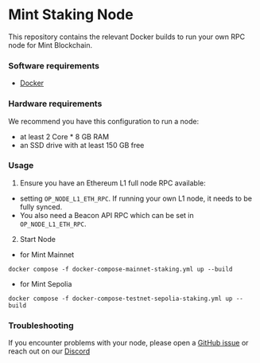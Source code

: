 # Mint Staking Node

This repository contains the relevant Docker builds to run your own RPC node for Mint Blockchain.

### Software requirements

- [Docker](https://docs.docker.com/desktop/)

### Hardware requirements

We recommend you have this configuration to run a node:

- at least 2 Core * 8 GB RAM
- an SSD drive with at least 150 GB free

### Usage

1. Ensure you have an Ethereum L1 full node RPC available:

* setting `OP_NODE_L1_ETH_RPC`. If running your own L1 node, it needs to be fully synced.
* You also need a Beacon API RPC which can be set in `OP_NODE_L1_ETH_RPC`.

2. Start Node

* for Mint Mainnet
```
docker compose -f docker-compose-mainnet-staking.yml up --build
```
* for Mint Sepolia
```
docker compose -f docker-compose-testnet-sepolia-staking.yml up --build
```

### Troubleshooting

If you encounter problems with your node, please open a [GitHub issue](https://github.com/Mint-Blockchain/mint-node/issues) or reach out on our [Discord](https://discord.com/invite/mint-blockchain)
